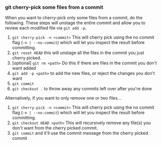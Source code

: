 ### git cherry-pick some files from a commit

When you want to cherry-pick only some files from a commit, do the following. These steps will unstage the entire
commit and allow you to review each modified file via `git add -p`.

1. `git cherry-pick -n <commit>` This will cherry pick using the no commit flag (`-n | --no-commit`) which will let
   you inspect the result before committing.
2. `git reset HEAD` this will unstage all the files in the commit you just cherry picked.
3. [optional] `git rm <path>` Do this if there are files in the commit you don't want added
4. `git add -p <path>` to add the new files, or reject the changes you don't want
5. `git commit`
6. `git checkout .` to throw away any commits left over after you're done

Alternatively, if you want to only remove one or two files...

1. `git cherry-pick -n <commit>` This will cherry pick using the no commit flag (`-n | --no-commit`) which will let
   you inspect the result before committing.
2. `git checkout HEAD <path>` This will recursively remove any file(s) you don't want from the cherry picked commit.
3. `git commit` and it'll use the commit message from the cherry picked commit
